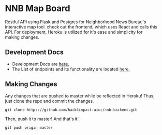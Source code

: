 # NNB Map Board 
Restful API using Flask and Postgres for Neighborhood News Bureau's interactive map tool. check out the frontend, which uses React and calls this API. For deployment, Heroku is utilized for it's ease and simplicity for making changes. 

## Development Docs
- Development Docs are <a href="docs/other.md">here.</a><br>
- The List of endpoints and its functionality are located <a href="docs/endpoints.md">here.</a>

## Making Changes
Any changes that are pushed to master while be reflected in Heroku! Thus, just clone the repo and commit the changes.
```
git clone https://github.com/hack4impact-uiuc/nnb-backend.git
```
Then, push it to master! And that's it!
```
git push origin master
```
